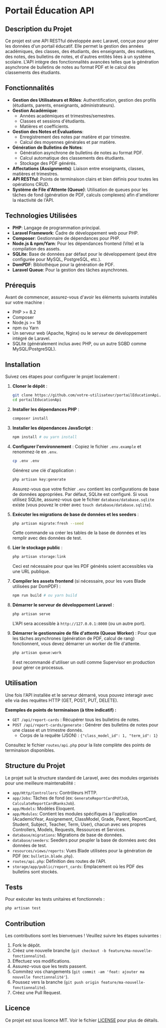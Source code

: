 # Portail Éducation API

## Description du Projet

Ce projet est une API RESTful développée avec Laravel, conçue pour gérer les données d'un portail éducatif. Elle permet la gestion des années académiques, des classes, des étudiants, des enseignants, des matières, des notes, des bulletins de notes, et d'autres entités liées à un système scolaire. L'API intègre des fonctionnalités avancées telles que la génération asynchrone de bulletins de notes au format PDF et le calcul des classements des étudiants.

## Fonctionnalités

*   **Gestion des Utilisateurs et Rôles**: Authentification, gestion des profils (étudiants, parents, enseignants, administrateurs).
*   **Gestion Académique**:
    *   Années académiques et trimestres/semestres.
    *   Classes et sessions d'étudiants.
    *   Matières et coefficients.
*   **Gestion des Notes et Évaluations**:
    *   Enregistrement des notes par matière et par trimestre.
    *   Calcul des moyennes générales et par matière.
*   **Génération de Bulletins de Notes**:
    *   Génération asynchrone de bulletins de notes au format PDF.
    *   Calcul automatique des classements des étudiants.
    *   Stockage des PDF générés.
*   **Affectations (Assignments)**: Liaison entre enseignants, classes, matières et trimestres.
*   **API RESTful**: Points de terminaison clairs et bien définis pour toutes les opérations CRUD.
*   **Système de File d'Attente (Queue)**: Utilisation de queues pour les tâches de fond (génération de PDF, calculs complexes) afin d'améliorer la réactivité de l'API.

## Technologies Utilisées

*   **PHP**: Langage de programmation principal.
*   **Laravel Framework**: Cadre de développement web pour PHP.
*   **Composer**: Gestionnaire de dépendances pour PHP.
*   **Node.js & npm/Yarn**: Pour les dépendances frontend (Vite) et la compilation des assets.
*   **SQLite**: Base de données par défaut pour le développement (peut être configurée pour MySQL, PostgreSQL, etc.).
*   **DomPDF**: Bibliothèque pour la génération de PDF.
*   **Laravel Queue**: Pour la gestion des tâches asynchrones.

## Prérequis

Avant de commencer, assurez-vous d'avoir les éléments suivants installés sur votre machine :

*   PHP >= 8.2
*   Composer
*   Node.js >= 18
*   npm ou Yarn
*   Un serveur web (Apache, Nginx) ou le serveur de développement intégré de Laravel.
*   SQLite (généralement inclus avec PHP, ou un autre SGBD comme MySQL/PostgreSQL).

## Installation

Suivez ces étapes pour configurer le projet localement :

1.  **Cloner le dépôt** :
    ```bash
    git clone https://github.com/votre-utilisateur/portailEducationApi.git
    cd portailEducationApi
    ```

2.  **Installer les dépendances PHP** :
    ```bash
    composer install
    ```

3.  **Installer les dépendances JavaScript** :
    ```bash
    npm install # ou yarn install
    ```

4.  **Configurer l'environnement** :
    Copiez le fichier `.env.example` et renommez-le en `.env`.
    ```bash
    cp .env .env
    ```
    Générez une clé d'application :
    ```bash
    php artisan key:generate
    ```
    Assurez-vous que votre fichier `.env` contient les configurations de base de données appropriées. Par défaut, SQLite est configuré. Si vous utilisez SQLite, assurez-vous que le fichier `database/database.sqlite` existe (vous pouvez le créer avec `touch database/database.sqlite`).

5.  **Exécuter les migrations de base de données et les seeders** :
    ```bash
    php artisan migrate:fresh --seed
    ```
    Cette commande va créer les tables de la base de données et les remplir avec des données de test.

6.  **Lier le stockage public** :
    ```bash
    php artisan storage:link
    ```
    Ceci est nécessaire pour que les PDF générés soient accessibles via une URL publique.

7.  **Compiler les assets frontend** (si nécessaire, pour les vues Blade utilisées par DomPDF) :
    ```bash
    npm run build # ou yarn build
    ```

8.  **Démarrer le serveur de développement Laravel** :
    ```bash
    php artisan serve
    ```
    L'API sera accessible à `http://127.0.0.1:8000` (ou un autre port).

9.  **Démarrer le gestionnaire de file d'attente (Queue Worker)** :
    Pour que les tâches asynchrones (génération de PDF, calcul de rang) fonctionnent, vous devez démarrer un worker de file d'attente.
    ```bash
    php artisan queue:work
    ```
    Il est recommandé d'utiliser un outil comme Supervisor en production pour gérer ce processus.

## Utilisation

Une fois l'API installée et le serveur démarré, vous pouvez interagir avec elle via des requêtes HTTP (GET, POST, PUT, DELETE).

**Exemples de points de terminaison (à titre indicatif) :**

*   `GET /api/report-cards` : Récupérer tous les bulletins de notes.
*   `POST /api/report-cards/generate` : Générer des bulletins de notes pour une classe et un trimestre donnés.
    *   Corps de la requête (JSON) : `{"class_model_id": 1, "term_id": 1}`

Consultez le fichier `routes/api.php` pour la liste complète des points de terminaison disponibles.

## Structure du Projet

Le projet suit la structure standard de Laravel, avec des modules organisés pour une meilleure maintenabilité :

*   `app/Http/Controllers`: Contrôleurs HTTP.
*   `app/Jobs`: Tâches de fond (ex: `GenerateReportCardPdfJob`, `CalculateReportCardRanksJob`).
*   `app/Models`: Modèles Eloquent.
*   `app/Modules`: Contient les modules spécifiques à l'application (AcademicYear, Assignement, ClassModel, Grade, Parent, ReportCard, Student, Subject, Teacher, Term, User), chacun avec ses propres Controllers, Models, Requests, Ressources et Services.
*   `database/migrations`: Migrations de base de données.
*   `database/seeders`: Seeders pour peupler la base de données avec des données de test.
*   `resources/views/reports`: Vues Blade utilisées pour la génération de PDF (ex: `bulletin.blade.php`).
*   `routes/api.php`: Définition des routes de l'API.
*   `storage/app/public/report_cards`: Emplacement où les PDF des bulletins sont stockés.

## Tests

Pour exécuter les tests unitaires et fonctionnels :

```bash
php artisan test
```

## Contribution

Les contributions sont les bienvenues ! Veuillez suivre les étapes suivantes :

1.  Fork le dépôt.
2.  Créez une nouvelle branche (`git checkout -b feature/ma-nouvelle-fonctionnalite`).
3.  Effectuez vos modifications.
4.  Assurez-vous que les tests passent.
5.  Commitez vos changements (`git commit -am 'feat: ajouter ma nouvelle fonctionnalité'`).
6.  Poussez vers la branche (`git push origin feature/ma-nouvelle-fonctionnalite`).
7.  Créez une Pull Request.

## Licence

Ce projet est sous licence MIT. Voir le fichier [LICENSE](LICENSE) pour plus de détails.
